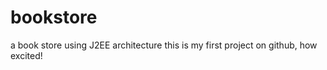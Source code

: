 bookstore
=========

a book store using J2EE architecture
this is my first project on github, how excited!

